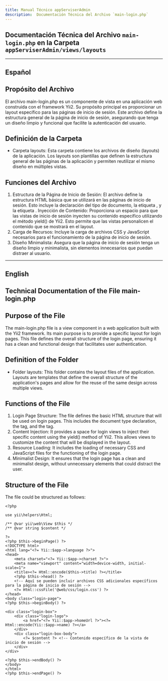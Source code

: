 ```yaml
---
title: Manual Técnico appServiserAdmin
description:  Documentación Técnica del Archivo `main-login.php`
---
```


## Documentación Técnica del Archivo `main-login.php` en la Carpeta `appServiserAdmin/views/layouts`

---

## Español

## Propósito del Archivo
El archivo main-login.php es un componente de vista en una aplicación web construida con el framework Yii2. Su propósito principal es proporcionar un layout específico para las páginas de inicio de sesión. Este archivo define la estructura general de la página de inicio de sesión, asegurando que tenga un diseño limpio y funcional que facilite la autenticación del usuario.

## Definición de la Carpeta
- Carpeta layouts: Esta carpeta contiene los archivos de diseño (layouts) de la aplicación. Los layouts son plantillas que definen la estructura general de las páginas de la aplicación y permiten reutilizar el mismo diseño en múltiples vistas.

## Funciones del Archivo
1. Estructura de la Página de Inicio de Sesión: El archivo define la estructura HTML básica que se utilizará en las páginas de inicio de sesión. Esto incluye la declaración del tipo de documento, la etiqueta <html>, y la etiqueta <body>.
Inyección de Contenido: Proporciona un espacio para que las vistas de inicio de sesión inyecten su contenido específico utilizando el método yield() de Yii2. Esto permite que las vistas personalicen el contenido que se mostrará en el layout.
2. Carga de Recursos: Incluye la carga de archivos CSS y JavaScript necesarios para el funcionamiento de la página de inicio de sesión.
3. Diseño Minimalista: Asegura que la página de inicio de sesión tenga un diseño limpio y minimalista, sin elementos innecesarios que puedan distraer al usuario.

---

## English

## Technical Documentation of the File main-login.php

## Purpose of the File
The main-login.php file is a view component in a web application built with the Yii2 framework. Its main purpose is to provide a specific layout for login pages. This file defines the overall structure of the login page, ensuring it has a clean and functional design that facilitates user authentication.

## Definition of the Folder
- Folder layouts: This folder contains the layout files of the application. Layouts are templates that define the overall structure of the application's pages and allow for the reuse of the same design across multiple views.

## Functions of the File
1. Login Page Structure: The file defines the basic HTML structure that will be used on login pages. This includes the document type declaration, the <html> tag, and the <body> tag.
2. Content Injection: It provides a space for login views to inject their specific content using the yield() method of Yii2. This allows views to customize the content that will be displayed in the layout.
3. Resource Loading: It includes the loading of necessary CSS and JavaScript files for the functioning of the login page.
4. Minimalist Design: It ensures that the login page has a clean and minimalist design, without unnecessary elements that could distract the user.

## Structure of the File
The file could be structured as follows:
```
<?php

use yii\helpers\Html;

/** @var yii\web\View $this */
/** @var string $content */

?>
<?php $this->beginPage() ?>
<!DOCTYPE html>
<html lang="<?= Yii::$app->language ?>">
<head>
    <meta charset="<?= Yii::$app->charset ?>">
    <meta name="viewport" content="width=device-width, initial-scale=1">
    <title><?= Html::encode($this->title) ?></title>
    <?php $this->head() ?>
    <!-- Aquí se pueden incluir archivos CSS adicionales específicos para la página de inicio de sesión -->
    <?= Html::cssFile('@web/css/login.css') ?>
</head>
<body class="login-page">
<?php $this->beginBody() ?>

<div class="login-box">
    <div class="login-logo">
        <a href="<?= Yii::$app->homeUrl ?>"><?= Html::encode(Yii::$app->name) ?></a>
    </div>
    <div class="login-box-body">
        <?= $content ?> <!-- Contenido específico de la vista de inicio de sesión -->
    </div>
</div>

<?php $this->endBody() ?>
</body>
</html>
<?php $this->endPage() ?>
```